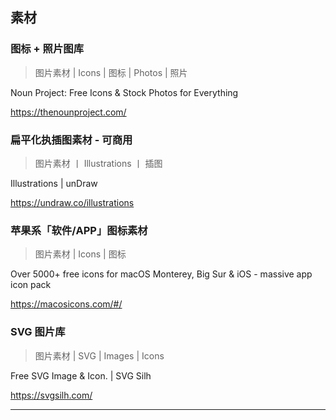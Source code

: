 ## 素材

### 图标 + 照片图库

> 图片素材 | Icons | 图标 | Photos | 照片

<p>Noun Project: Free Icons & Stock Photos for Everything</p><p><a href="https://thenounproject.com/" target="_blank" title="Noun Project: Free Icons & Stock Photos for Everything">https://thenounproject.com/</a></p>

### 扁平化执插图素材 - 可商用

> 图片素材 丨 Illustrations 丨 插图

<p>Illustrations | unDraw</p><p><a href="https://undraw.co/illustrations" target="_blank" title="Illustrations | unDraw">https://undraw.co/illustrations</a></p>

### 苹果系「软件/APP」图标素材

> 图片素材 | Icons | 图标

<p>Over 5000+ free icons for macOS Monterey, Big Sur & iOS - massive app icon pack</p><p><a href="https://macosicons.com/#/" target="_blank" title="Over 5000+ free icons for macOS Monterey, Big Sur & iOS - massive app icon pack">https://macosicons.com/#/</a></p>

### SVG 图片库

> 图片素材 | SVG | Images | Icons

<p>Free SVG Image & Icon. | SVG Silh</p><p><a href="https://svgsilh.com/" target="_blank" title="Free SVG Image & Icon. | SVG Silh">https://svgsilh.com/</a></p>

-----
